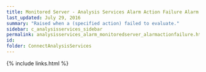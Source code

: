 ```yaml
---
title: ﻿Monitored Server - Analysis Services Alarm Action Failure Alarm
last_updated: July 29, 2016
summary: "Raised when a (specified action) failed to evaluate."
sidebar: c_analysisservices_sidebar
permalink: analysisservices_alarm_monitoredserver_alarmactionfailure.html
id:
folder: ConnectAnalysisServices
---
```


{% include links.html %}
